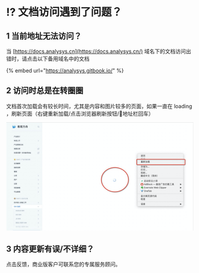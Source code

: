 # ⁉️ 文档访问遇到了问题？

## 1 当前地址无法访问？

当 [https://docs.analysys.cn](https://docs.analysys.cn/) 域名下的文档访问出错时，请点击以下备用域名中的文档

{% embed url="https://analysys.gitbook.io/" %}

## 2 访问时总是在转圈圈

文档首次加载会有较长时间，尤其是内容和图片较多的页面，如果一直在 loading ，刷新页面（右键重新加载/点击浏览器刷新按钮/地址栏回车）

![](.gitbook/assets/image%20%28418%29.png)

## 3 内容更新有误/不详细？

点击反馈，商业版客户可联系您的专属服务顾问。

